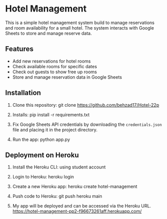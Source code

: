 
# Hotel Management 

This is a simple hotel management system build to manage reservations and room availability for a small hotel. The system interacts with Google Sheets to store and manage reserve data.

## Features

- Add new reservations for hotel rooms
- Check available rooms for specific dates
- Check out guests to show free up rooms
- Store and manage reservation data in Google Sheets

## Installation

1. Clone this repository:
    git clone https://github.com/behzad17/Hotel-22p

2. Installs:
    pip install -r requirements.txt  

3. Fix Google Sheets API credentials by downloading the `credentials.json` file and placing it in the project directory.

4. Run the app:
    python app.py
    

## Deployment on Heroku

1. Install the Heroku CLI:
    using student account
    

2. Login to Heroku:
    heroku login
    

3. Create a new Heroku app:
    heroku create hotel-management
    

4. Push code to Heroku:
    git push heroku main
    

5. My app will be deployed and can be accessed via the Heroku URL.
https://hotel-management-pp2-f96673261aff.herokuapp.com/

